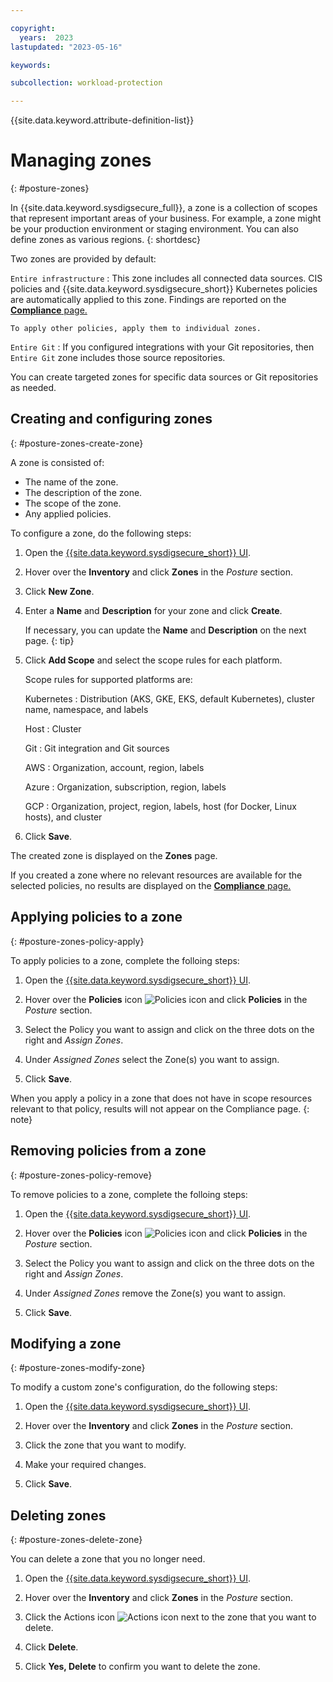 ```yaml
---

copyright:
  years:  2023
lastupdated: "2023-05-16"

keywords:

subcollection: workload-protection

---
```


{{site.data.keyword.attribute-definition-list}}

# Managing zones
{: #posture-zones}

In {{site.data.keyword.sysdigsecure_full}}, a zone is a collection of scopes that represent important areas of your business. For example, a zone might be your production environment or staging environment. You can also define zones as various regions.
{: shortdesc}

Two zones are provided by default:

`Entire infrastructure`
:   This zone includes all connected data sources. CIS policies and {{site.data.keyword.sysdigsecure_short}} Kubernetes policies are automatically applied to this zone. Findings are reported on the [**Compliance** page.](/docs/workload-protection?topic=workload-protection-compliance)

    To apply other policies, apply them to individual zones.

`Entire Git`
:   If you configured integrations with your Git repositories, then `Entire Git` zone includes those source repositories.

You can create targeted zones for specific data sources or Git repositories as needed.

## Creating and configuring zones
{: #posture-zones-create-zone}

A zone is consisted of:

* The name of the zone.
* The description of the zone.
* The scope of the zone.
* Any applied policies.

To configure a zone, do the following steps:

1. Open the [{{site.data.keyword.sysdigsecure_short}} UI](/docs/workload-protection?topic=workload-protection-launch).

2. Hover over the **Inventory** and click **Zones** in the *Posture* section.

3. Click **New Zone**.

4. Enter a **Name** and **Description** for your zone and click **Create**.

   If necessary, you can update the **Name** and **Description** on the next page.
   {: tip}

5. Click **Add Scope** and select the scope rules for each platform.

   Scope rules for supported platforms are:

   Kubernetes
   :    Distribution (AKS, GKE, EKS, default Kubernetes), cluster name, namespace, and labels

   Host
   :    Cluster

   Git
   :    Git integration and Git sources

   AWS
   :    Organization, account, region, labels

   Azure
   :    Organization, subscription, region, labels

   GCP
   :    Organization, project, region, labels, host (for Docker, Linux hosts), and cluster

6. Click **Save**.

The created zone is displayed on the **Zones** page.

If you created a zone where no relevant resources are available for the selected policies, no results are displayed on the [**Compliance** page.](/docs/workload-protection?topic=workload-protection-compliance)


## Applying policies to a zone
{: #posture-zones-policy-apply}

To apply policies to a zone, complete the folloing steps:

1. Open the [{{site.data.keyword.sysdigsecure_short}} UI](/docs/workload-protection?topic=workload-protection-launch).

2. Hover over the **Policies** icon ![Policies icon](/images/policies.png "Policies") and click **Policies** in the *Posture* section.

3. Select the Policy you want to assign and click on the three dots on the right and *Assign Zones*.

4. Under *Assigned Zones* select the Zone(s) you want to assign.

5. Click **Save**.

When you apply a policy in a zone that does not have in scope resources relevant to that policy, results will not appear on the Compliance page.
{: note}

## Removing policies from a zone
{: #posture-zones-policy-remove}

To remove policies to a zone, complete the folloing steps:

1. Open the [{{site.data.keyword.sysdigsecure_short}} UI](/docs/workload-protection?topic=workload-protection-launch).

2. Hover over the **Policies** icon ![Policies icon](/images/policies.png "Policies") and click **Policies** in the *Posture* section.

3. Select the Policy you want to assign and click on the three dots on the right and *Assign Zones*.

4. Under *Assigned Zones* remove the Zone(s) you want to assign.

5. Click **Save**.

## Modifying a zone
{: #posture-zones-modify-zone}

To modify a custom zone's configuration, do the following steps:

1. Open the [{{site.data.keyword.sysdigsecure_short}} UI](/docs/workload-protection?topic=workload-protection-launch).

2. Hover over the **Inventory** and click **Zones** in the *Posture* section.

3. Click the zone that you want to modify.

4. Make your required changes.

5. Click **Save**.

## Deleting zones
{: #posture-zones-delete-zone}

You can delete a zone that you no longer need.

1. Open the [{{site.data.keyword.sysdigsecure_short}} UI](/docs/workload-protection?topic=workload-protection-launch).

2. Hover over the **Inventory** and click **Zones** in the *Posture* section.

3. Click the Actions icon ![Actions icon](../icons/action-menu-icon.svg "Actions") next to the zone that you want to delete.

4. Click **Delete**.

5. Click **Yes, Delete** to confirm you want to delete the zone.
